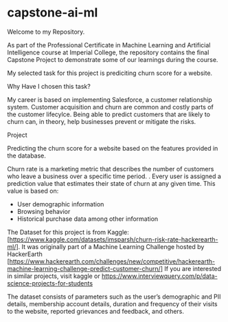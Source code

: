 # capstone-ai-ml


Welcome to my Repository.

As part of the Professional Certificate in Machine Learning and Artificial Intelligence course at Imperial College, the repository contains the final Capstone Project to demonstrate some of our learnings during the course.

My selected task for this project is prediciting churn score for a website.

Why Have I chosen this task?

My career is based on implementing Salesforce, a customer relationship system. Customer acquisition and churn are common and costly parts of the customer lifecylce. Being able to predict customers that are likely to churn can, in theory, help businesses prevent or mitigate the risks.




Project

Predicting the churn score for a website based on the features provided in the database.
 
Churn rate is a marketing metric that describes the number of customers who leave a business over a specific time period. . Every user is assigned a prediction value that estimates their state of churn at any given time. This value is based on:
- User demographic information
- Browsing behavior
- Historical purchase data among other information

The Dataset for this project is from Kaggle: [https://www.kaggle.com/datasets/imsparsh/churn-risk-rate-hackerearth-ml/]. It was originally part of a Machine Learning Challenge hosted by HackerEarth [https://www.hackerearth.com/challenges/new/competitive/hackerearth-machine-learning-challenge-predict-customer-churn/] If you are interested in similar projects, visit kaggle or https://www.interviewquery.com/p/data-science-projects-for-students 

The dataset consists of parameters such as the user’s demographic and PII details, membership account details, duration and frequency of their visits to the website, reported grievances and feedback, and others.
